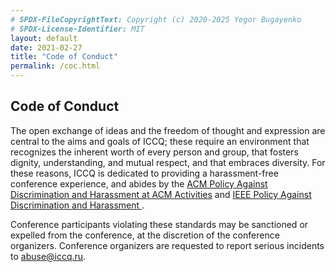 ```yaml
---
# SPDX-FileCopyrightText: Copyright (c) 2020-2025 Yegor Bugayenko
# SPDX-License-Identifier: MIT
layout: default
date: 2021-02-27
title: "Code of Conduct"
permalink: /coc.html
---
```


## Code of Conduct

The open exchange of ideas and the freedom of thought and expression
are central to the aims and goals of ICCQ; these require an environment
that recognizes the inherent worth of every person and group, that
fosters dignity, understanding, and mutual respect, and that embraces
diversity. For these reasons, ICCQ is dedicated to providing
a harassment-free conference experience, and abides by the
[ACM Policy Against Discrimination and Harassment at ACM Activities](https://www.acm.org/special-interest-groups/volunteer-resources/officers-manual/policy-against-discrimination-and-harassment)
and
[IEEE Policy Against Discrimination and Harassment ](https://www.ieee.org/content/dam/ieee-org/ieee/web/org/about/whatis/nondiscrimination.pdf).

Conference participants violating these standards may be sanctioned
or expelled from the conference, at the discretion of
the conference organizers. Conference organizers are requested
to report serious incidents to [abuse@iccq.ru](mailto:abuse@iccq.ru).
